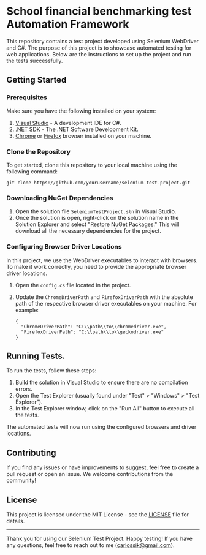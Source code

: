 # School financial benchmarking test Automation Framework

This repository contains a test project developed using Selenium WebDriver and C#. The purpose of this project is to showcase automated testing for web applications. Below are the instructions to set up the project and run the tests successfully.

## Getting Started

### Prerequisites

Make sure you have the following installed on your system:

1. [Visual Studio](https://visualstudio.microsoft.com/downloads/) - A development IDE for C#.
2. [.NET SDK](https://dotnet.microsoft.com/download) - The .NET Software Development Kit.
3. [Chrome](https://www.google.com/chrome/) or [Firefox](https://www.mozilla.org/en-US/firefox/new/) browser installed on your machine.

### Clone the Repository

To get started, clone this repository to your local machine using the following command:

```
git clone https://github.com/yourusername/selenium-test-project.git
```

### Downloading NuGet Dependencies

1. Open the solution file `SeleniumTestProject.sln` in Visual Studio.
2. Once the solution is open, right-click on the solution name in the Solution Explorer and select "Restore NuGet Packages." This will download all the necessary dependencies for the project.

### Configuring Browser Driver Locations

In this project, we use the WebDriver executables to interact with browsers. To make it work correctly, you need to provide the appropriate browser driver locations.

1. Open the `config.cs` file located in the  project.
2. Update the `ChromeDriverPath` and `FirefoxDriverPath` with the absolute path of the respective browser driver executables on your machine. For example:

   ```
   {
     "ChromeDriverPath": "C:\\path\\to\\chromedriver.exe",
     "FirefoxDriverPath": "C:\\path\\to\\geckodriver.exe"
   }
   ```

  

## Running Tests.

To run the tests, follow these steps:

1. Build the solution in Visual Studio to ensure there are no compilation errors.
2. Open the Test Explorer (usually found under "Test" > "Windows" > "Test Explorer").
3. In the Test Explorer window, click on the "Run All" button to execute all the tests.

The automated tests will now run using the configured browsers and driver locations.

## Contributing

If you find any issues or have improvements to suggest, feel free to create a pull request or open an issue. We welcome contributions from the community!

## License

This project is licensed under the MIT License - see the [LICENSE](LICENSE) file for details.

---

Thank you for using our Selenium Test Project. Happy testing! If you have any questions, feel free to reach out to me (carlossik@gmail.com).

